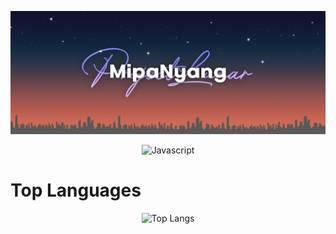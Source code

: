 ![banner](https://github.com/MipaNyang/MipaNyang/blob/main/banner.png?raw=true)

<div align="center">

![Javascript](https://img.shields.io/badge/Javascript-F0DB4F?style=for-the-badge&labelColor=black&logo=javascript&logoColor=F0DB4F)

<div align="left">
  
# Top Languages
<div align="center">
  
![Top Langs](https://github-readme-stats.vercel.app/api/top-langs/?username=anuraghazra&layout=compact)
